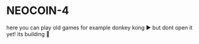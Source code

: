 # NEOCOIN-4
here you can play old games for example donkey kong ▶ but dont open it yet! its building 🏢 
